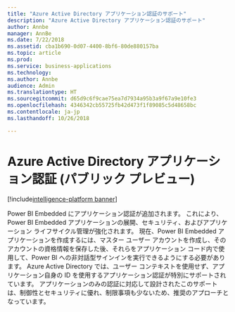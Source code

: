 ```yaml
---
title: "Azure Active Directory アプリケーション認証のサポート"
description: "Azure Active Directory アプリケーション認証のサポート"
author: Annbe
manager: AnnBe
ms.date: 7/22/2018
ms.assetid: cba1b690-0d07-4400-8bf6-80de880157ba
ms.topic: article
ms.prod: 
ms.service: business-applications
ms.technology: 
ms.author: Annbe
audience: Admin
ms.translationtype: HT
ms.sourcegitcommit: d65d9c6f9cae75ea7d7934a95b3a9f67a9e10fe3
ms.openlocfilehash: 4346342cb55725fb42d473f1f89085c5d48658bc
ms.contentlocale: ja-jp
ms.lasthandoff: 10/26/2018

---
```

# <a name="azure-active-directory-application-authentication-public-preview"></a>Azure Active Directory アプリケーション認証 (パブリック プレビュー) 

[!include[intelligence-platform banner](../../includes/intelligence-platform.md)]




Power BI Embedded にアプリケーション認証が追加されます。 これにより、Power BI Embedded アプリケーションの展開、セキュリティ、およびアプリケーション ライフサイクル管理が強化されます。 現在、Power BI Embedded アプリケーションを作成するには、マスター ユーザー アカウントを作成し、そのアカウントの資格情報を保存した後、それらをアプリケーション コード内で使用して、Power BI への非対話型サインインを実行できるようにする必要があります。 Azure Active Directory では、ユーザー コンテキストを使用せず、アプリケーション自身の ID を使用するアプリケーション認証が特別にサポートされています。 アプリケーションのみの認証に対応して設計されたこのサポートは、制御性とセキュリティに優れ、制限事項も少ないため、推奨のアプローチとなっています。 

